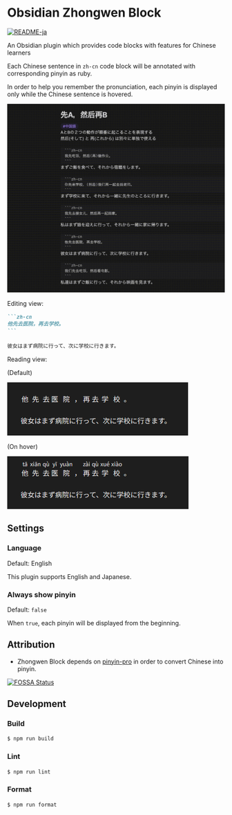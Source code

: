 # Obsidian Zhongwen Block

[![README-ja](https://img.shields.io/badge/lang-ja-blue)](https://github.com/0918nobita/obsidian-zhongwen-block/blob/main/README.ja.md)

An Obsidian plugin which provides code blocks with features for Chinese learners

Each Chinese sentence in `zh-cn` code block will be annotated with corresponding pinyin as ruby.

In order to help you remember the pronunciation, each pinyin is displayed only while the Chinese sentence is hovered.

![Screen recording](images/screen-recording.gif)

Editing view:

````markdown
```zh-cn
他先去医院，再去学校。
```

彼女はまず病院に行って、次に学校に行きます。
````

Reading view:

(Default)

![Reading view (default)](images/reading-view-default.png)

(On hover)

![Reading view (on hover)](images/reading-view-on-hover.png)

## Settings

### Language

Default: English

This plugin supports English and Japanese.

### Always show pinyin

Default: `false`

When `true`, each pinyin will be displayed from the beginning.

## Attribution

- Zhongwen Block depends on [pinyin-pro](https://github.com/zh-lx/pinyin-pro) in order to convert Chinese into pinyin.

[![FOSSA Status](https://app.fossa.com/api/projects/git%2Bgithub.com%2F0918nobita%2Fobsidian-zhongwen-block.svg?type=large&issueType=license)](https://app.fossa.com/projects/git%2Bgithub.com%2F0918nobita%2Fobsidian-zhongwen-block?ref=badge_large&issueType=license)

## Development

### Build

```bash
$ npm run build
```

### Lint

```bash
$ npm run lint
```

### Format

```bash
$ npm run format
```
